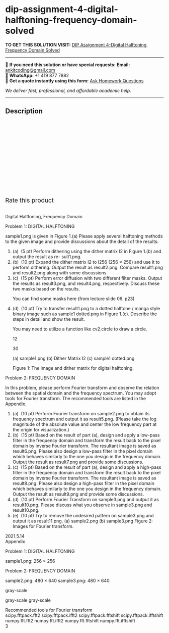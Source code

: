 # dip-assignment-4-digital-halftoning-frequency-domain-solved
**TO GET THIS SOLUTION VISIT:** [DIP Assignment 4-Digital Halftoning, Frequency Domain Solved](https://www.ankitcodinghub.com/product/dip-assignment-4-digital-halftoning-frequency-domain-solved-2/)


---

📩 **If you need this solution or have special requests:** **Email:** ankitcoding@gmail.com  
📱 **WhatsApp:** +1 419 877 7882  
📄 **Get a quote instantly using this form:** [Ask Homework Questions](https://www.ankitcodinghub.com/services/ask-homework-questions/)

*We deliver fast, professional, and affordable academic help.*

---

<h2>Description</h2>



<div class="kk-star-ratings kksr-auto kksr-align-center kksr-valign-top" data-payload="{&quot;align&quot;:&quot;center&quot;,&quot;id&quot;:&quot;93681&quot;,&quot;slug&quot;:&quot;default&quot;,&quot;valign&quot;:&quot;top&quot;,&quot;ignore&quot;:&quot;&quot;,&quot;reference&quot;:&quot;auto&quot;,&quot;class&quot;:&quot;&quot;,&quot;count&quot;:&quot;0&quot;,&quot;legendonly&quot;:&quot;&quot;,&quot;readonly&quot;:&quot;&quot;,&quot;score&quot;:&quot;0&quot;,&quot;starsonly&quot;:&quot;&quot;,&quot;best&quot;:&quot;5&quot;,&quot;gap&quot;:&quot;4&quot;,&quot;greet&quot;:&quot;Rate this product&quot;,&quot;legend&quot;:&quot;0\/5 - (0 votes)&quot;,&quot;size&quot;:&quot;24&quot;,&quot;title&quot;:&quot;DIP Assignment 4-Digital Halftoning, Frequency Domain Solved&quot;,&quot;width&quot;:&quot;0&quot;,&quot;_legend&quot;:&quot;{score}\/{best} - ({count} {votes})&quot;,&quot;font_factor&quot;:&quot;1.25&quot;}">

<div class="kksr-stars">

<div class="kksr-stars-inactive">
            <div class="kksr-star" data-star="1" style="padding-right: 4px">


<div class="kksr-icon" style="width: 24px; height: 24px;"></div>
        </div>
            <div class="kksr-star" data-star="2" style="padding-right: 4px">


<div class="kksr-icon" style="width: 24px; height: 24px;"></div>
        </div>
            <div class="kksr-star" data-star="3" style="padding-right: 4px">


<div class="kksr-icon" style="width: 24px; height: 24px;"></div>
        </div>
            <div class="kksr-star" data-star="4" style="padding-right: 4px">


<div class="kksr-icon" style="width: 24px; height: 24px;"></div>
        </div>
            <div class="kksr-star" data-star="5" style="padding-right: 4px">


<div class="kksr-icon" style="width: 24px; height: 24px;"></div>
        </div>
    </div>

<div class="kksr-stars-active" style="width: 0px;">
            <div class="kksr-star" style="padding-right: 4px">


<div class="kksr-icon" style="width: 24px; height: 24px;"></div>
        </div>
            <div class="kksr-star" style="padding-right: 4px">


<div class="kksr-icon" style="width: 24px; height: 24px;"></div>
        </div>
            <div class="kksr-star" style="padding-right: 4px">


<div class="kksr-icon" style="width: 24px; height: 24px;"></div>
        </div>
            <div class="kksr-star" style="padding-right: 4px">


<div class="kksr-icon" style="width: 24px; height: 24px;"></div>
        </div>
            <div class="kksr-star" style="padding-right: 4px">


<div class="kksr-icon" style="width: 24px; height: 24px;"></div>
        </div>
    </div>
</div>


<div class="kksr-legend" style="font-size: 19.2px;">
            <span class="kksr-muted">Rate this product</span>
    </div>
    </div>
<div class="page" title="Page 1">
<div class="layoutArea">
<div class="column"></div>
</div>
<div class="layoutArea">
<div class="column">
&nbsp;

Digital Halftoning, Frequency Domain

Problem 1: DIGITAL HALFTONING

sample1.png is given in Figure 1.(a) Please apply several halftoning methods to the given image and provide discussions about the detail of the results.

<ol>
<li>(a) &nbsp;(5 pt) Perform dithering using the dither matrix I2 in Figure 1.(b) and output the result as re- sult1.png.</li>
<li>(b) &nbsp;(10 pt) Expand the dither matrix I2 to I256 (256 × 256) and use it to perform dithering. Output the result as result2.png. Compare result1.png and result2.png along with some discussions.</li>
<li>(c) &nbsp;(15 pt) Perform error diffusion with two different filter masks. Output the results as result3.png, and result4.png, respectively. Discuss these two masks based on the results.

You can find some masks here (from lecture slide 06. p23)</li>
<li>(d) &nbsp;(10 pt) Try to transfer result1.png to a dotted halftone / manga style binary image such as sample1 dotted.png in Figure 1.(c). Describe the steps in detail and show the result.

You may need to utilize a function like cv2.circle to draw a circle.

12

30

(a) sample1.png (b) Dither Matrix I2 (c) sample1 dotted.png

Figure 1: The image and dither matrix for digital halftoning.
</li>
</ol>
</div>
</div>
</div>
<div class="page" title="Page 2">
<div class="layoutArea"></div>
<div class="layoutArea">
<div class="column">
Problem 2: FREQUENCY DOMAIN

In this problem, please perform Fourier transform and observe the relation between the spatial domain and the frequency spectrum. You may adopt tools for Fourier transform. The recommended tools are listed in the Appendix.

<ol>
<li>(a) &nbsp;(10 pt) Perform Fourier transform on sample2.png to obtain its frequency spectrum and output it as result5.png. (Please take the log magnitude of the absolute value and center the low frequency part at the origin for visualization.)</li>
<li>(b) &nbsp;(15 pt) Based on the result of part (a), design and apply a low-pass filter in the frequency domain and transform the result back to the pixel domain by inverse Fourier transform. The resultant image is saved as result6.png. Please also design a low-pass filter in the pixel domain which behaves similarly to the one you design in the frequency domain. Output the result as result7.png and provide some discussions.</li>
<li>(c) &nbsp;(15 pt) Based on the result of part (a), design and apply a high-pass filter in the frequency domain and transform the result back to the pixel domain by inverse Fourier transform. The resultant image is saved as result8.png. Please also design a high-pass filter in the pixel domain which behaves similarly to the one you design in the frequency domain. Output the result as result9.png and provide some discussions.</li>
<li>(d) &nbsp;(10 pt) Perform Fourier Transform on sample3.png and output it as result10.png. Please discuss what you observe in sample3.png and result10.png.</li>
<li>(e) &nbsp;(10 pt) Try to remove the undesired pattern on sample3.png and output it as result11.png.
(a) sample2.png (b) sample3.png Figure 2: Images for Fourier transform.
</li>
</ol>
</div>
</div>
<div class="layoutArea">
<div class="column"></div>
</div>
</div>
<div class="page" title="Page 3">
<div class="layoutArea">
<div class="column">
2021.5.14

</div>
</div>
<div class="layoutArea">
<div class="column">
Appendix

Problem 1: DIGITAL HALFTONING

sample1.png: 256 × 256

Problem 2: FREQUENCY DOMAIN

sample2.png: 480 × 640 sample3.png: 480 × 640

</div>
<div class="column">
gray-scale

gray-scale gray-scale

</div>
</div>
<div class="layoutArea">
<div class="column">
Recommended tools for Fourier transform

</div>
</div>
<div class="layoutArea">
<div class="column">
scipy.fftpack.fft2 scipy.fftpack.ifft2 scipy.fftpack.fftshift scipy.fftpack.ifftshift numpy.fft.fft2 numpy.fft.ifft2 numpy.fft.fftshift numpy.fft.ifftshift

</div>
</div>
<div class="layoutArea">
<div class="column">
3

</div>
</div>
</div>
